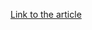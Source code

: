 [Link to the article](https://www.nist.gov/blogs/cybersecurity-insights/iot-assignment-completed-report-barriers-us-iot-adoption)
